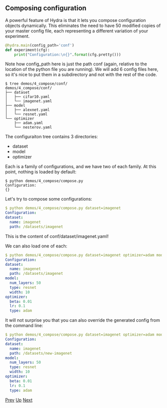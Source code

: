 ## Composing configuration

A powerful feature of Hydra is that it lets you compose configuration objects dynamically.
This eliminates the need to have 50 modified copies of your master config file, each representing a different variation of your
experiment.

```python
@hydra.main(config_path='conf')
def experiment(cfg):
    print("Configuration:\n{}".format(cfg.pretty()))
```

Note how config_path here is just the path conf (again, relative to the location of the python file you are running).
We will add 6 config files here, so it's nice to put them in a subdirectory and not with the rest of the code.

```text
$ tree demos/4_compose/conf/
demos/4_compose/conf/
├── dataset
│   ├── cifar10.yaml
│   └── imagenet.yaml
├── model
│   ├── alexnet.yaml
│   └── resnet.yaml
└── optimizer
    ├── adam.yaml
    └── nesterov.yaml
```

The configuraiton tree contains 3 directories:
 - dataset
 - model
 - optimizer
 
Each is a family of configurations, and we have two of each family.
At this point, nothing is loaded by default:
```text
$ python demos/4_compose/compose.py
Configuration:
{}
```

Let's try to compose some configurations:
```yaml
$ python demos/4_compose/compose.py dataset=imagenet
Configuration:
dataset:
  name: imagenet
  path: /datasets/imagenet
```
This is the content of conf/dataset/imagenet.yaml!

We can also load one of each:
```yaml
$ python demos/4_compose/compose.py dataset=imagenet optimizer=adam model=resnet
Configuration:
dataset:
  name: imagenet
  path: /datasets/imagenet
model:
  num_layers: 50
  type: resnet
  width: 10
optimizer:
  beta: 0.01
  lr: 0.1
  type: adam
```

It will not surprise you that you can also override the generated config from the command line:
```yaml
$ python demos/4_compose/compose.py dataset=imagenet optimizer=adam model=resnet dataset.path=/datasets/new-imagenet
Configuration:
dataset:
  name: imagenet
  path: /datasets/new-imagenet
model:
  num_layers: 50
  type: resnet
  width: 10
optimizer:
  beta: 0.01
  lr: 0.1
  type: adam
```

[Prev](../3_config_file/README.md) [Up](../README.md) [Next](../5_defaults/README.md)
